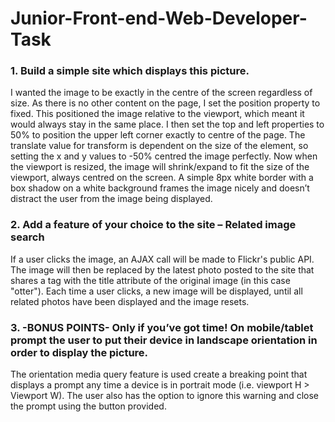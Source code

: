 # Junior-Front-end-Web-Developer-Task

### 1. Build a simple site which displays this picture.

I wanted the image to be exactly in the centre of the screen regardless of size. As there is no other content on the page, I set the position property to fixed. This positioned the image relative to the viewport, which meant it would always stay in the same place. I then set the top and left properties to 50% to position the upper left corner exactly to centre of the page. The translate value for transform is dependent on the size of the element, so setting the x and y values to -50% centred the image perfectly. Now when the viewport is resized, the image will shrink/expand to fit the size of the viewport, always centred on the screen.
A simple 8px white border with a box shadow on a white background frames the image nicely and doesn’t distract the user from the image being displayed. 

### 2. Add a feature of your choice to the site – Related image search

If a user clicks the image, an AJAX call will be made to Flickr's public API. The image will then be replaced by the latest photo posted to the site that shares a tag with the title attribute of the original image (in this case "otter"). Each time a user clicks, a new image will be displayed, until all related photos have been displayed and the image resets.

### 3. -BONUS POINTS- Only if you’ve got time! On mobile/tablet prompt the user to put their device in landscape orientation in order to display the picture.
 
The orientation media query feature is used create a breaking point that displays a prompt any time a device is in portrait mode (i.e. viewport H > Viewport W). The user also has the option to ignore this warning and close the prompt using the button provided. 
